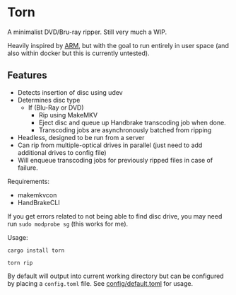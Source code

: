 # Torn

A minimalist DVD/Bru-ray ripper. Still very much a WIP.

Heavily inspired by [ARM](https://github.com/automatic-ripping-machine/automatic-ripping-machine), but with the goal to run entirely
in user space (and also within docker but this is currently untested).


## Features

- Detects insertion of disc using udev
- Determines disc type
  - If (Blu-Ray or DVD)
    - Rip using MakeMKV
    - Eject disc and queue up Handbrake transcoding job when done.
    - Transcoding jobs are asynchronously batched from ripping
- Headless, designed to be run from a server
- Can rip from multiple-optical drives in parallel (just need to add additional drives to config file)
- Will enqueue transcoding jobs for previously ripped files in case of failure.

Requirements:

* makemkvcon
* HandBrakeCLI

If you get errors related to not being able to find disc drive, you may need run `sudo modprobe sg` (this works for me).

Usage:

```
cargo install torn

torn rip
```

By default will output into current working directory but can be configured by placing a `config.toml` file.
See [config/default.toml](config/default.toml) for usage.
